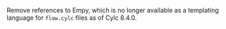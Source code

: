 Remove references to Empy, which is no longer available as a templating language for `flow.cylc` files as of Cylc 8.4.0.